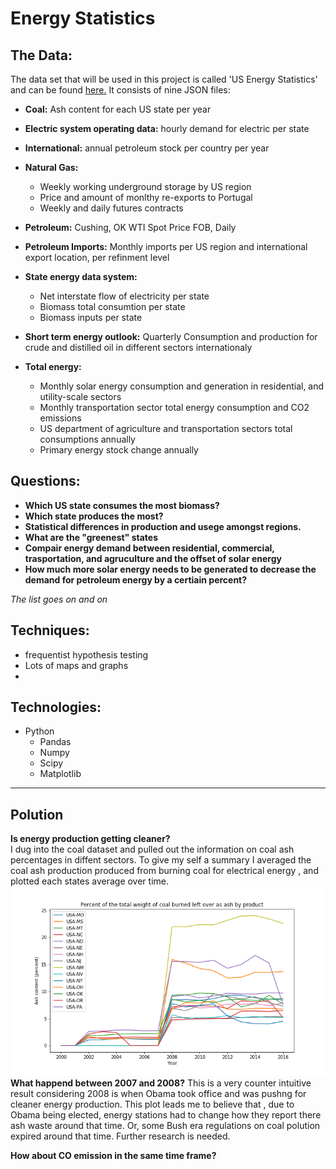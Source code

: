# Energy Statistics

## The Data:
The data set that will be used in this project is called 'US Energy Statistics' and can be found [here.](https://www.kaggle.com/sohier/us-energy-statistics?select=TOTAL.json) It consists of nine JSON files:<br>
 - **Coal:** Ash content for each US state per year
 - **Electric system operating data:** hourly demand for electric per state
 - **International:** annual petroleum stock per country per year
 - **Natural Gas:**
     - Weekly working underground storage by US region
     - Price and amount of monlthy re-exports to Portugal
     - Weekly and daily futures contracts
 - **Petroleum:**  Cushing, OK WTI Spot Price FOB, Daily
 - **Petroleum Imports:** Monthly imports per US region and international export location, per refinment level
 - **State energy data system:** 
    - Net interstate flow of electricity per state
    - Biomass total consumtion per state
    - Biomass inputs per state

 - **Short term energy outlook:** Quarterly Consumption and production for crude and distilled oil in different sectors internationaly
  - **Total energy:** 
     - Monthly solar energy consumption and generation in residential, and utility-scale sectors
     - Monthly transportation sector total energy consumption and CO2 emissions
     - US department of agriculture and transportation sectors total consumptions annually
     - Primary energy stock change annually


## Questions:

 - **Which US state consumes the most biomass?**
 - **Which state produces the most?**
 - **Statistical differences in production and usege amongst regions.**
 - **What are the "greenest" states**
 - **Compair energy demand between residential, commercial, trasportation, and agruculture and the offset of solar energy**
 - **How much more solar energy needs to be generated to decrease the demand for petroleum energy by a certiain percent?**<br>

 *The list goes on and on*

## Techniques:
 - frequentist hypothesis testing
 - Lots of maps and graphs
 - 

## Technologies:
 - Python
    - Pandas
    - Numpy
    - Scipy
    - Matplotlib

 __________

 ## Polution


 **Is energy production getting cleaner?**</br>
 I dug into the coal dataset and pulled out the information on coal ash percentages in diffent sectors. To give my self a summary I averaged the coal ash production produced from burning coal for electrical energy , and plotted each states average over time. </b>
 ![title](coal-ash.png)</b>
**What happend between 2007 and 2008?**
This is a very counter intuitive result considering 2008 is when Obama took office and was pushng for cleaner energy production.
This plot leads me to believe that , due to Obama being elected, energy stations had to change how they report there ash waste around that time. Or, some Bush era regulations on coal polution expired around that time. Further research is needed.

**How about CO emission in the same time frame?**


